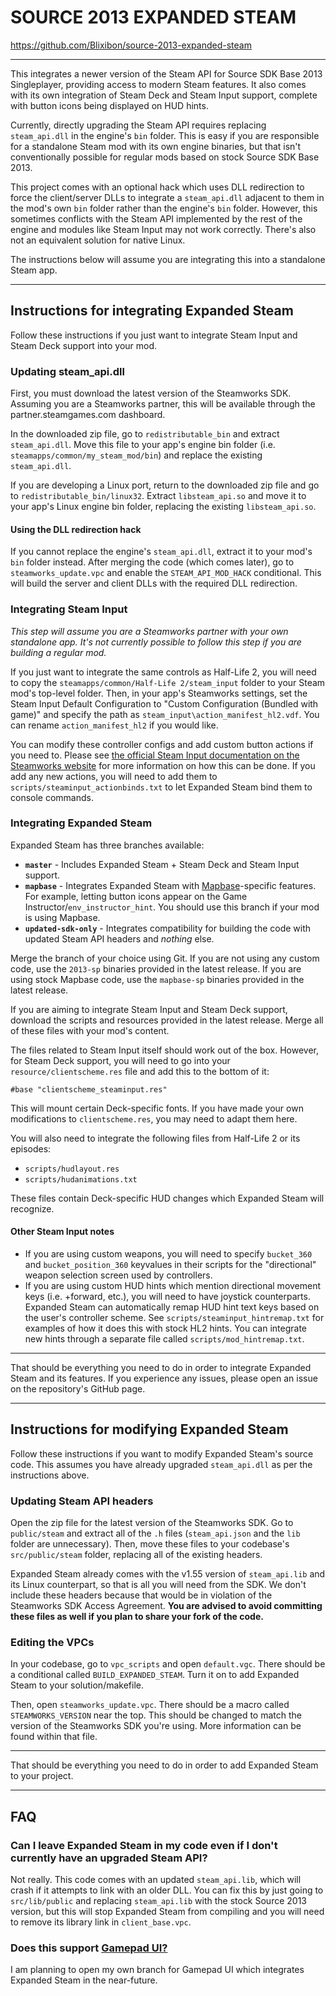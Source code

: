 
# SOURCE 2013 EXPANDED STEAM

https://github.com/Blixibon/source-2013-expanded-steam

---

This integrates a newer version of the Steam API for Source SDK Base 2013 Singleplayer, providing access to modern Steam features. It also comes with its own integration of Steam Deck and Steam Input support, complete with button icons being displayed on HUD hints.

Currently, directly upgrading the Steam API requires replacing `steam_api.dll` in the engine's `bin` folder. This is easy if you are responsible for a standalone Steam mod with its own engine binaries, but that isn't conventionally possible for regular mods based on stock Source SDK Base 2013.

This project comes with an optional hack which uses DLL redirection to force the client/server DLLs to integrate a `steam_api.dll` adjacent to them in the mod's own `bin` folder rather than the engine's `bin` folder. However, this sometimes conflicts with the Steam API implemented by the rest of the engine and modules like Steam Input may not work correctly. There's also not an equivalent solution for native Linux.

The instructions below will assume you are integrating this into a standalone Steam app.

---

## Instructions for integrating Expanded Steam

Follow these instructions if you just want to integrate Steam Input and Steam Deck support into your mod.

### Updating steam_api.dll

First, you must download the latest version of the Steamworks SDK. Assuming you are a Steamworks partner, this will be available through the partner.steamgames.com dashboard.

In the downloaded zip file, go to `redistributable_bin` and extract `steam_api.dll`. Move this file to your app's engine bin folder (i.e. `steamapps/common/my_steam_mod/bin`) and replace the existing `steam_api.dll`.

If you are developing a Linux port, return to the downloaded zip file and go to `redistributable_bin/linux32`. Extract `libsteam_api.so` and move it to your app's Linux engine bin folder, replacing the existing `libsteam_api.so`.

#### Using the DLL redirection hack

If you cannot replace the engine's `steam_api.dll`, extract it to your mod's `bin` folder instead. After merging the code (which comes later), go to `steamworks_update.vpc` and enable the `STEAM_API_MOD_HACK` conditional. This will build the server and client DLLs with the required DLL redirection.

### Integrating Steam Input

*This step will assume you are a Steamworks partner with your own standalone app. It's not currently possible to follow this step if you are building a regular mod.*

If you just want to integrate the same controls as Half-Life 2, you will need to copy the `steamapps/common/Half-Life 2/steam_input` folder to your Steam mod's top-level folder. Then, in your app's Steamworks settings, set the Steam Input Default Configuration to "Custom Configuration (Bundled with game)" and specify the path as `steam_input\action_manifest_hl2.vdf`. You can rename `action_manifest_hl2` if you would like.

You can modify these controller configs and add custom button actions if you need to. Please see [the official Steam Input documentation on the Steamworks website](https://partner.steamgames.com/doc/features/steam_controller) for more information on how this can be done. If you add any new actions, you will need to add them to `scripts/steaminput_actionbinds.txt` to let Expanded Steam bind them to console commands.

### Integrating Expanded Steam

Expanded Steam has three branches available:

- **`master`** - Includes Expanded Steam + Steam Deck and Steam Input support.
- **`mapbase`** - Integrates Expanded Steam with [Mapbase](https://github.com/mapbase-source/source-sdk-2013)-specific features. For example, letting button icons appear on the Game Instructor/`env_instructor_hint`. You should use this branch if your mod is using Mapbase.
- **`updated-sdk-only`** - Integrates compatibility for building the code with updated Steam API headers and *nothing* else.

Merge the branch of your choice using Git. If you are not using any custom code, use the `2013-sp` binaries provided in the latest release. If you are using stock Mapbase code, use the `mapbase-sp` binaries provided in the latest release.

If you are aiming to integrate Steam Input and Steam Deck support, download the scripts and resources provided in the latest release. Merge all of these files with your mod's content.

The files related to Steam Input itself should work out of the box. However, for Steam Deck support, you will need to go into your `resource/clientscheme.res` file and add this to the bottom of it:

```
#base "clientscheme_steaminput.res"
```

This will mount certain Deck-specific fonts. If you have made your own modifications to `clientscheme.res`, you may need to adapt them here.

You will also need to integrate the following files from Half-Life 2 or its episodes:

- `scripts/hudlayout.res`
- `scripts/hudanimations.txt`

These files contain Deck-specific HUD changes which Expanded Steam will recognize.

#### Other Steam Input notes

* If you are using custom weapons, you will need to specify `bucket_360` and `bucket_position_360` keyvalues in their scripts for the "directional" weapon selection screen used by controllers.
* If you are using custom HUD hints which mention directional movement keys (i.e. +forward, etc.), you will need to have joystick counterparts. Expanded Steam can automatically remap HUD hint text keys based on the user's controller scheme. See `scripts/steaminput_hintremap.txt` for examples of how it does this with stock HL2 hints. You can integrate new hints through a separate file called `scripts/mod_hintremap.txt`.

---

That should be everything you need to do in order to integrate Expanded Steam and its features. If you experience any issues, please open an issue on the repository's GitHub page.

---

## Instructions for modifying Expanded Steam

Follow these instructions if you want to modify Expanded Steam's source code. This assumes you have already upgraded `steam_api.dll` as per the instructions above.

### Updating Steam API headers

Open the zip file for the latest version of the Steamworks SDK. Go to `public/steam` and extract all of the `.h` files (`steam_api.json` and the `lib` folder are unnecessary). Then, move these files to your codebase's `src/public/steam` folder, replacing all of the existing headers.

Expanded Steam already comes with the v1.55 version of `steam_api.lib` and its Linux counterpart, so that is all you will need from the SDK. We don't include these headers because that would be in violation of the Steamworks SDK Access Agreement. **You are advised to avoid committing these files as well if you plan to share your fork of the code.**

### Editing the VPCs

In your codebase, go to `vpc_scripts` and open `default.vgc`. There should be a conditional called `BUILD_EXPANDED_STEAM`. Turn it on to add Expanded Steam to your solution/makefile.

Then, open `steamworks_update.vpc`. There should be a macro called `STEAMWORKS_VERSION` near the top. This should be changed to match the version of the Steamworks SDK you're using. More information can be found within that file.

---

That should be everything you need to do in order to add Expanded Steam to your project.

---

## FAQ

### Can I leave Expanded Steam in my code even if I don't currently have an upgraded Steam API?

Not really. This code comes with an updated `steam_api.lib`, which will crash if it attempts to link with an older DLL. You can fix this by just going to `src/lib/public` and replacing `steam_api.lib` with the stock Source 2013 version, but this will stop Expanded Steam from compiling and you will need to remove its library link in `client_base.vpc`.

### Does this support [Gamepad UI?](https://github.com/Joshua-Ashton/HL2-GamepadUI)

I am planning to open my own branch for Gamepad UI which integrates Expanded Steam in the near-future.
